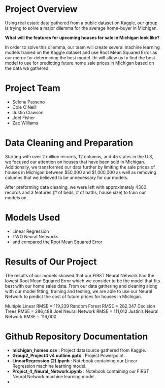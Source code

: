 # Project Overview

Using real estate data gathered from a public dataset on Kaggle, our group is trying to solve a major dilemma for the average home-buyer in Michigan. 

**What will the features for upcoming houses for sale in Michigan look like?**

In order to solve this dilemma, our team will create several machine learning models trained on the Kaggle dataset and use Root Mean Squared Error as our metric for determining the best model. thi will allow us to find the best model to use for predicting future home sale prices in Michigan based on the data we gathered.

# Project Team

- Selena Passeno
- Cole O'Neill
- Justin Clawson
- Joel Fisher
- Zac Williams

# Data Cleaning and Preparation

Starting with over 2 million records, 12 columns, and 45 states in the U.S, we focused our attention on houses that have been sold in Michigan. Additionally, we transformed our data further by limiting the sale prices of houses in Michigan between $50,000 and $1,000,000 as well as removing columns that we believed to be unnecessary for our models. 

After preforming data cleaning, we were left with approximately 4300 records and 3 features (# of beds, # of baths, house size) to train our models on. 

# Models Used

- Linear Regression
- TWO Neural Networks.
- and compared the Root Mean Squared Error 

# Results of Our Project

The results of our models showed that our FIRST Neural Network had the lowest Root Mean Squared Error which we consider to be the model that fits best with our home sales data. From our data gathering and cleaning along with our model fitting, training and testing, we are able to use our Neural Network to predict the cost of future prices for houses in Michigan.

Multiple Linear RMSE = 119,239
Random Forest RMSE = 282,347
Decision Trees RMSE = 286,488
Joel Neural Network RMSE = 111,012
Justin’s Neural Network RMSE = 116,000

# Github Repository Documentation

- **michigan_homes.csv** : Project datasource gathered from Kaggle.
- **Group2_Project4 v4 outline.pptx** : Project Powerpoint.
- **LinearRegression (2).ipynb** : Notebook containing our Linear Regression machine learning model.
- **Project_4_Neural_Network.ipynb** : Notebook containing our FIRST Neural Network machine learning model.
- 





